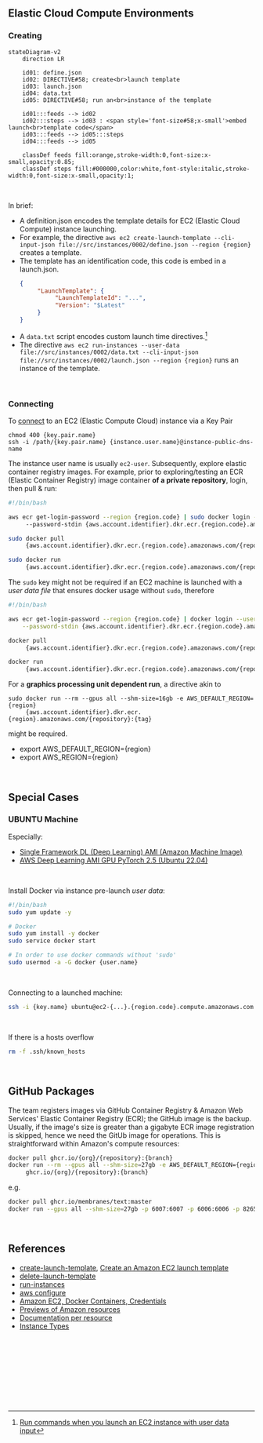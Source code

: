 <br>

## Elastic Cloud Compute Environments

### Creating

```mermaid
stateDiagram-v2
    direction LR
    
    id01: define.json
    id02: DIRECTIVE#58; create<br>launch template
    id03: launch.json
    id04: data.txt
    id05: DIRECTIVE#58; run an<br>instance of the template
    
    id01:::feeds --> id02
    id02:::steps --> id03 : <span style='font-size#58;x-small'>embed launch<br>template code</span>
    id03:::feeds --> id05:::steps
    id04:::feeds --> id05

    classDef feeds fill:orange,stroke-width:0,font-size:x-small,opacity:0.85;
    classDef steps fill:#000000,color:white,font-style:italic,stroke-width:0,font-size:x-small,opacity:1;
```

<br>

In brief:

* A definition.json encodes the template details for EC2 (Elastic Cloud Compute) instance launching. 
* For example, the directive `aws ec2 create-launch-template --cli-input-json file://src/instances/0002/define.json --region {region}` creates a template.
* The template has an identification code, this code is embed in a launch.json.
     ```json
     {
          "LaunchTemplate": {
               "LaunchTemplateId": "...",
               "Version": "$Latest"
          }
    }
    ```
* A `data.txt` script encodes custom launch time directives.[^user-data]
* The directive `aws ec2 run-instances --user-data file://src/instances/0002/data.txt --cli-input-json file://src/instances/0002/launch.json --region {region}` runs an instance of the template.

<br>

### Connecting

To <a href="https://docs.aws.amazon.com/AWSEC2/latest/UserGuide/connect-linux-inst-ssh.html" target="_blank">connect</a> to an EC2 (Elastic Compute Cloud) instance via a Key Pair

```shell
chmod 400 {key.pair.name}
ssh -i /path/{key.pair.name} {instance.user.name}@instance-public-dns-name
```

The instance user name is usually `ec2-user`.  Subsequently, explore elastic container registry images.  For example, prior to exploring/testing an ECR (Elastic Container Registry) image container **of a private repository**, login, then pull & run:

```bash
#!/bin/bash

aws ecr get-login-password --region {region.code} | sudo docker login --username AWS 
     --password-stdin {aws.account.identifier}.dkr.ecr.{region.code}.amazonaws.com

sudo docker pull 
     {aws.account.identifier}.dkr.ecr.{region.code}.amazonaws.com/{repository.name}:{image.tag}

sudo docker run 
     {aws.account.identifier}.dkr.ecr.{region.code}.amazonaws.com/{repository.name}:{image.tag}
```

The `sudo` key might not be required if an EC2 machine is launched with a *user data file* that ensures docker usage without `sudo`, therefore

```bash
#!/bin/bash

aws ecr get-login-password --region {region.code} | docker login --username AWS \
    --password-stdin {aws.account.identifier}.dkr.ecr.{region.code}.amazonaws.com

docker pull 
     {aws.account.identifier}.dkr.ecr.{region.code}.amazonaws.com/{repository.name}:{tag.name}

docker run 
     {aws.account.identifier}.dkr.ecr.{region.code}.amazonaws.com/{repository.name}:{tag.name}
```

For a **graphics processing unit dependent run**, a directive akin to

```shell
sudo docker run --rm --gpus all --shm-size=16gb -e AWS_DEFAULT_REGION={region}
     {aws.account.identifier}.dkr.ecr.{region}.amazonaws.com/{repository}:{tag}
```

might be required.

* export AWS_DEFAULT_REGION={region}
* export AWS_REGION={region}


<br>


## Special Cases

### UBUNTU Machine

Especially:

* [Single Framework DL (Deep Learning) AMI (Amazon Machine Image)](https://docs.aws.amazon.com/dlami/latest/devguide/appendix-ami-release-notes.html)
* [AWS Deep Learning AMI GPU PyTorch 2.5 (Ubuntu 22.04)](https://aws.amazon.com/releasenotes/aws-deep-learning-ami-gpu-pytorch-2-5-ubuntu-22-04/)

<br>

Install Docker via instance pre-launch *user data*:

```bash
#!/bin/bash
sudo yum update -y

# Docker
sudo yum install -y docker
sudo service docker start

# In order to use docker commands without 'sudo'
sudo usermod -a -G docker {user.name}
```

<br>

Connecting to a launched machine:

```bash
ssh -i {key.name} ubuntu@ec2-{...}.{region.code}.compute.amazonaws.com
```

<br>

If there is a hosts overflow

```bash
rm -f .ssh/known_hosts
```

<br>

## GitHub Packages

The team registers images via GitHub Container Registry & Amazon Web Services' Elastic Container Registry (ECR); the GitHub image is the backup.  Usually, if the image's size is greater than a gigabyte ECR image registration is skipped, hence we need the GitUb image for operations.  This is straightforward within Amazon's compute resources:  

```bash
docker pull ghcr.io/{org}/{repository}:{branch}
docker run --rm --gpus all --shm-size=27gb -e AWS_DEFAULT_REGION={region.code} 
     ghcr.io/{org}/{repository}:{branch}
```

e.g.

```bash
docker pull ghcr.io/membranes/text:master
docker run --gpus all --shm-size=27gb -p 6007:6007 -p 6006:6006 -p 8265:8265 -p 6379:6379 -e AWS_DEFAULT_REGION={region.code} ghcr.io/membranes/text:master src/main.py --architecture bert
```

<br>


## References

* [create-launch-template](https://awscli.amazonaws.com/v2/documentation/api/latest/reference/ec2/create-launch-template.html), [Create an Amazon EC2 launch template](https://docs.aws.amazon.com/AWSEC2/latest/UserGuide/create-launch-template.html#create-launch-template-define-parameters)
* [delete-launch-template](https://docs.aws.amazon.com/cli/latest/reference/ec2/delete-launch-template.html)
* [run-instances](https://awscli.amazonaws.com/v2/documentation/api/latest/reference/ec2/run-instances.html)
* [aws configure](https://thereferences.github.io/practice/docs/build/html/development/integration/cloud.html)
* [Amazon EC2, Docker Containers, Credentials](https://www.baeldung.com/ops/docker-container-pass-aws-credentials)
* [Previews of Amazon resources](https://aws.amazon.com/documentation-overview/)
* [Documentation per resource](https://docs.aws.amazon.com)
* [Instance Types](https://aws.amazon.com/ec2/instance-types/)

<br>
<br>

<br>
<br>

<br>
<br>

<br>
<br>


[^user-data]: [Run commands when you launch an EC2 instance with user data input](https://docs.aws.amazon.com/AWSEC2/latest/UserGuide/user-data.html)
